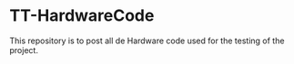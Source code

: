 # TT-HardwareCode
This repository is to post all de Hardware code used for the testing of the project.

